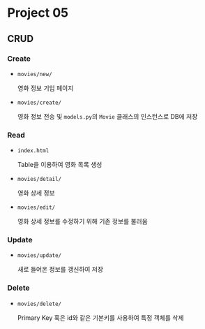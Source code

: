 # Project 05

## CRUD

### Create

- `movies/new/`

  영화 정보 기입 페이지

- `movies/create/`

  영화 정보 전송 및 `models.py`의 `Movie` 클래스의 인스턴스로 DB에 저장

### Read

- `index.html`

  Table을 이용하여 영화 목록 생성

- `movies/detail/`

  영화 상세 정보

- `movies/edit/`

  영화 상세 정보를 수정하기 위해 기존 정보를 불러옴

### Update

- `movies/update/`

  새로 들어온 정보를 갱신하여 저장

### Delete

- `movies/delete/`

  Primary Key 혹은 id와 같은 기본키를 사용하여 특정 객체를 삭제
